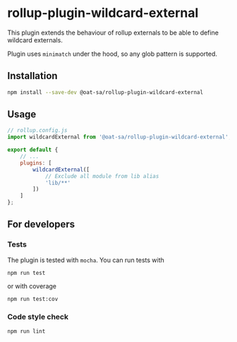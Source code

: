 # rollup-plugin-wildcard-external

This plugin extends the behaviour of rollup externals to be able to define wildcard externals.

Plugin uses `minimatch` under the hood, so any glob pattern is supported.

## Installation

```bash
npm install --save-dev @oat-sa/rollup-plugin-wildcard-external
```

## Usage

```js
// rollup.config.js
import wildcardExternal from '@oat-sa/rollup-plugin-wildcard-external';

export default {
    // ...
    plugins: [
        wildcardExternal([
            // Exclude all module from lib alias
            'lib/**'
        ])
    ]
};
```

## For developers

### Tests

The plugin is tested with `mocha`. You can run tests with

`npm run test`

or with coverage

`npm run test:cov`

### Code style check

`npm run lint`

